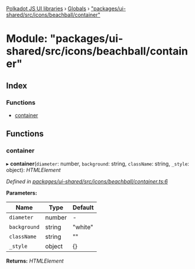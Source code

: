 [Polkadot JS UI libraries](../README.md) › [Globals](../globals.md) › ["packages/ui-shared/src/icons/beachball/container"](_packages_ui_shared_src_icons_beachball_container_.md)

# Module: "packages/ui-shared/src/icons/beachball/container"

## Index

### Functions

* [container](_packages_ui_shared_src_icons_beachball_container_.md#container)

## Functions

###  container

▸ **container**(`diameter`: number, `background`: string, `className`: string, `_style`: object): *HTMLElement*

*Defined in [packages/ui-shared/src/icons/beachball/container.ts:6](https://github.com/polkadot-js/ui/blob/db6948d6/packages/ui-shared/src/icons/beachball/container.ts#L6)*

**Parameters:**

Name | Type | Default |
------ | ------ | ------ |
`diameter` | number | - |
`background` | string | "white" |
`className` | string | "" |
`_style` | object | {} |

**Returns:** *HTMLElement*
